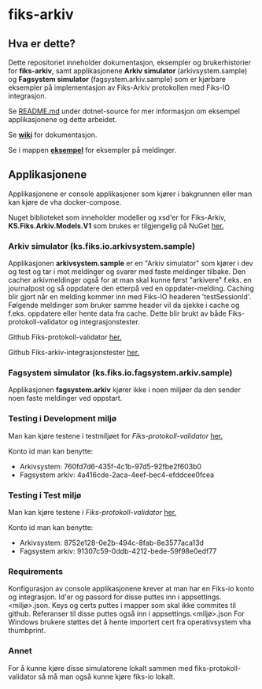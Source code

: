 # fiks-arkiv

## Hva er dette?
Dette repositoriet inneholder dokumentasjon, eksempler og brukerhistorier for **fiks-arkiv**, samt applikasjonene **Arkiv simulator** (arkivsystem.sample) og **Fagsystem simulator** (fagsystem.arkiv.sample) som er kjørbare eksempler på implementasjon av Fiks-Arkiv protokollen med Fiks-IO integrasjon.

Se [README.md](dotnet-source/README.md) under dotnet-source for mer informasjon om eksempel applikasjonene og dette arbeidet.

Se [**wiki**](https://github.com/ks-no/fiks-arkiv/wiki) for dokumentasjon.

Se i mappen [**eksempel**](eksempel) for eksempler på meldinger.  

## Applikasjonene

Applikasjonene er console applikasjoner som kjører i bakgrunnen eller man kan kjøre de vha docker-compose.

Nuget biblioteket som inneholder modeller og xsd'er for Fiks-Arkiv, **KS.Fiks.Arkiv.Models.V1** som brukes er tilgjengelig på NuGet [her.](https://www.nuget.org/packages/KS.Fiks.Arkiv.Models.V1/)


### Arkiv simulator (ks.fiks.io.arkivsystem.sample)
Applikasjonen **arkivsystem.sample** er en "Arkiv simulator" som kjører i dev og test og tar i mot meldinger og svarer med faste meldinger tilbake.
Den cacher arkivmeldinger også for at man skal kunne først "arkivere" f.eks. en journalpost og så oppdatere den etterpå ved en oppdater-melding. 
Caching blir gjort når en melding kommer inn med Fiks-IO headeren 'testSessionId'. 
Følgende meldinger som bruker samme header vil da sjekke i cache og f.eks. oppdatere eller hente data fra cache. 
Dette blir brukt av både Fiks-protokoll-validator og integrasjonstester.

Github Fiks-protokoll-validator [her.](https://github.com/ks-no/fiks-protokoll-validator)

Github Fiks-arkiv-integrasjonstester [her.](https://github.com/ks-no/fiks-arkiv-integration-tests-dotnet)


### Fagsystem simulator (ks.fiks.io.fagsystem.arkiv.sample)
Applikasjonen **fagsystem.arkiv** kjører ikke i noen miljøer da den sender noen faste meldinger ved oppstart.

### Testing i Development miljø


Man kan kjøre testene i testmiljøet for *Fiks-protokoll-validator* [her.](https://forvaltning.fiks.dev.ks.no/fiks-validator/#/)

Konto id man kan benytte:
- Arkivsystem: 760fd7d6-435f-4c1b-97d5-92fbe2f603b0
- Fagsystem arkiv: 4a416cde-2aca-4eef-bec4-efddcee0fcea

### Testing i Test miljø
Man kan kjøre testene i *Fiks-protokoll-validator* [her.](https://forvaltning.fiks.test.ks.no/fiks-validator/#/)

Konto id man kan benytte:
- Arkivsystem: 8752e128-0e2b-494c-8fab-8e3577aca13d
- Fagsystem arkiv: 91307c59-0ddb-4212-bede-59f98e0edf77

### Requirements
Konfigurasjon av console applikasjonene krever at man har en Fiks-io konto og integrasjon. 
Id'er og passord for disse puttes inn i appsettings.<miljø>.json. 
Keys og certs puttes i mapper som skal ikke commites til github.
Referanser til disse puttes også inn i appsettings.<miljø>.json
For Windows brukere støttes det å hente importert cert fra operativsystem vha thumbprint.

### Annet
For å kunne kjøre disse simulatorene lokalt sammen med fiks-protokoll-validator så må man også kunne kjøre fiks-io lokalt. 






